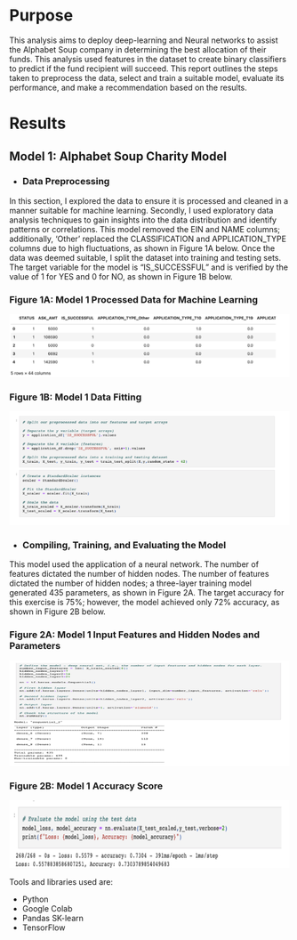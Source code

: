# Purpose
This analysis aims to deploy deep-learning and Neural networks to assist the Alphabet Soup company in determining the best allocation of their funds. This analysis used features in the dataset to create binary classifiers to predict if the fund recipient will succeed. This report outlines the steps taken to preprocess the data, select and train a suitable model, evaluate its performance, and make a recommendation based on the results.

# Results
## Model 1: Alphabet Soup Charity Model
* ### Data Preprocessing 
In this section, I explored the data to ensure it is processed and cleaned in a manner suitable for machine learning. Secondly, I used exploratory data analysis techniques to gain insights into the data distribution and identify patterns or correlations. This model removed the EIN and NAME columns; additionally, ‘Other’ replaced the CLASSIFICATION and APPLICATION_TYPE columns due to high fluctuations, as shown in Figure 1A below. Once the data was deemed suitable, I split the dataset into training and testing sets. The target variable for the model is “IS_SUCCESSFUL” and is verified by the value of 1 for YES and 0 for NO, as shown in Figure 1B below.

### Figure 1A: Model 1 Processed Data for Machine Learning
 ![Process](images/Processed_data.png)
 
 ### Figure 1B: Model 1 Data Fitting
  ![DATA](images/Data_Fitting.png)
 
 * ### Compiling, Training, and Evaluating the Model
This model used the application of a neural network. The number of features dictated the number of hidden nodes. The number of features dictated the number of hidden nodes; a three-layer training model generated 435 parameters, as shown in Figure 2A. The target accuracy for this exercise is 75%; however, the model achieved only 72% accuracy, as shown in Figure 2B below.
 
 ### Figure 2A: Model 1 Input Features and Hidden Nodes and Parameters
   ![INPUT](images/Input_Features.png)
   
 ### Figure 2B: Model 1 Accuracy Score
   ![INPUT](images/Accuracy_Score.png)

Tools and libraries used are:

* Python
* Google Colab
* Pandas SK-learn
* TensorFlow

